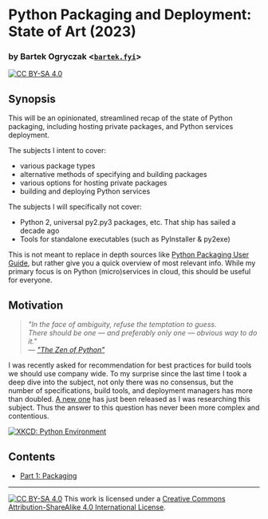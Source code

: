 # Python Packaging and Deployment: State of Art (2023)

### by Bartek Ogryczak <[`bartek.fyi`](https://bartek.fyi/)>

[![CC BY-SA 4.0][cc-by-sa-shield]][cc-by-sa]

## Synopsis

This will be an opinionated, streamlined recap of the state of Python packaging, including hosting private packages, 
and Python services deployment. 

The subjects I intent to cover:
- various package types
- alternative methods of specifying and building packages
- various options for hosting private packages
- building and deploying Python services 

The subjects I will specifically not cover:
- Python 2, universal py2.py3 packages, etc. That ship has sailed a decade ago 
- Tools for standalone executables (such as PyInstaller & py2exe)

This is not meant to replace in depth sources like [Python Packaging User Guide](https://packaging.python.org/), 
but rather give you a quick overview of most relevant info. While my primary focus is on Python (micro)services 
in cloud, this should be useful for everyone.  

## Motivation

> _"In the face of ambiguity, refuse the temptation to guess.  
> There should be one — and preferably only one — obvious way to do it."_  
>                  — _["The Zen of Python"](https://peps.python.org/pep-0020/)_ 

I was recently asked for recommendation for best practices for build tools we should use company wide. 
To my surprise since the last time I took a deep dive into the subject, not only there was no consensus, 
but the number of specifications, build tools, and deployment managers has more than doubled.
[A new one](https://github.com/mitsuhiko/rye) has just been released as I was researching this subject. 
Thus the answer to this question has never been more complex and contentious.  

[![XKCD: Python Environment](https://imgs.xkcd.com/comics/python_environment.png)](https://xkcd.com/1987/)

## Contents

* [Part 1: Packaging](packaging.md) 


--- 
[![CC BY-SA 4.0][cc-by-sa-image]][cc-by-sa] This work is licensed under a [Creative Commons Attribution-ShareAlike 4.0 International License][cc-by-sa].

[cc-by-sa]: http://creativecommons.org/licenses/by-sa/4.0/
[cc-by-sa-image]: https://licensebuttons.net/l/by-sa/4.0/88x31.png
[cc-by-sa-shield]: https://img.shields.io/badge/License-CC%20BY--SA%204.0-lightgrey.svg
